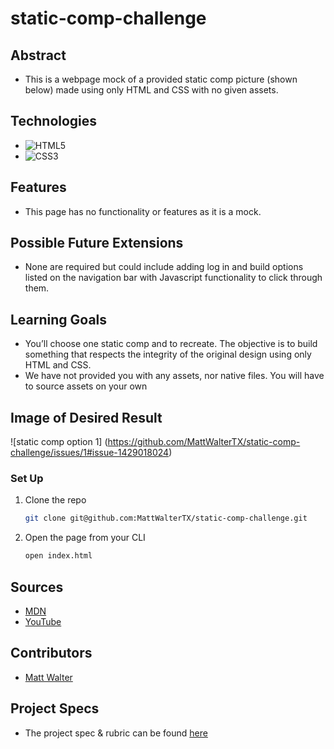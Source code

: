 # static-comp-challenge

## Abstract
  - This is a webpage mock of a provided static comp picture (shown below) made using only HTML and CSS with no given assets.

## Technologies
- ![HTML5](https://img.shields.io/badge/html5-%23E34F26.svg?style=for-the-badge&logo=html5&logoColor=white)
- ![CSS3](https://img.shields.io/badge/css3-%231572B6.svg?style=for-the-badge&logo=css3&logoColor=white)

## Features
- This page has no functionality or features as it is a mock.

## Possible Future Extensions
- None are required but could include adding log in and build options listed on the navigation bar with Javascript functionality to click through them.

## Learning Goals
- You’ll choose one static comp and to recreate. The objective is to build something that respects the integrity of the original design using only HTML and CSS.
- We have not provided you with any assets, nor native files. You will have to source assets on your own

## Image of Desired Result

![static comp option 1] (https://github.com/MattWalterTX/static-comp-challenge/issues/1#issue-1429018024)

### Set Up
1. Clone the repo
   ```sh
   git clone git@github.com:MattWalterTX/static-comp-challenge.git
   ```
2. Open the page from your CLI
   ```sh
   open index.html
   ``` 

## Sources
  - [MDN](http://developer.mozilla.org/en-US/)
  - [YouTube](https://www.youtube.com/)

## Contributors
  - [Matt Walter](https://github.com/MattWalterTX)

## Project Specs
  - The project spec & rubric can be found [here](https://frontend.turing.edu/projects/M2-static-comp-challenge.html)
 
